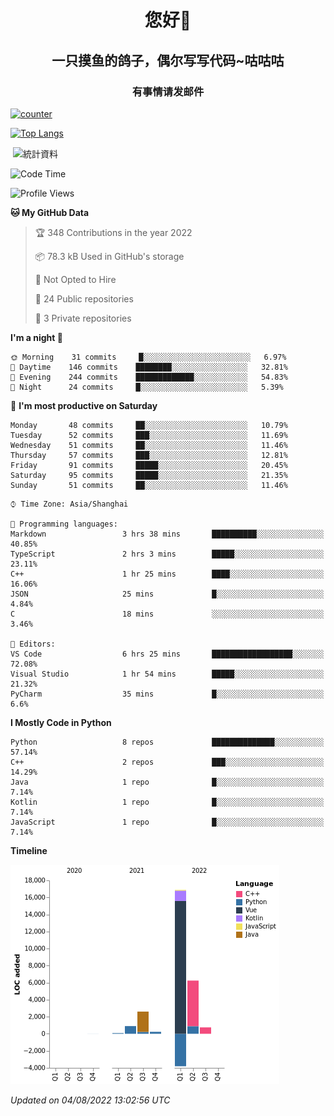 

<!--
**kitUIN/kitUIN** is a ✨ _special_ ✨ repository because its `README.md` (this file) appears on your GitHub profile.

Here are some ideas to get you started:

- 🔭 I’m currently working on ...
- 🌱 I’m currently learning ...
- 👯 I’m looking to collaborate on ...
- 🤔 I’m looking for help with ...
- 💬 Ask me about ...
- 📫 How to reach me: ...
- 😄 Pronouns: ...
- ⚡ Fun fact: ...
-->
<h1 align="center">您好👋</h1>
<h2 align="center">一只摸鱼的鸽子，偶尔写写代码~咕咕咕</h2>
<h3 align="center">有事情请发邮件</h3>

[![counter](https://count.getloli.com/get/@KitUIN?theme=rule34)](https://count.getloli.com/)

[![Top Langs](https://github-readme-stats.vercel.app/api/top-langs/?username=kitUIN&show_icons=true&theme=gruvbox&locale=cn&layout=compact)](https://github.com/anuraghazra/github-readme-stats)

<p>&nbsp;<img align="center" src="https://github-readme-stats.vercel.app/api?username=kitUIN&show_icons=true&theme=gruvbox&locale=cn" alt="統計資料" /></p>


<!--START_SECTION:waka-->
![Code Time](http://img.shields.io/badge/Code%20Time-621%20hrs%2015%20mins-blue)

![Profile Views](http://img.shields.io/badge/Profile%20Views-1-blue)

**🐱 My GitHub Data** 

> 🏆 348 Contributions in the year 2022
 > 
> 📦 78.3 kB Used in GitHub's storage 
 > 
> 🚫 Not Opted to Hire
 > 
> 📜 24 Public repositories 
 > 
> 🔑 3 Private repositories  
 > 
**I'm a night 🦉** 

```text
🌞 Morning    31 commits     █░░░░░░░░░░░░░░░░░░░░░░░░   6.97% 
🌆 Daytime    146 commits    ████████░░░░░░░░░░░░░░░░░   32.81% 
🌃 Evening    244 commits    █████████████░░░░░░░░░░░░   54.83% 
🌙 Night      24 commits     █░░░░░░░░░░░░░░░░░░░░░░░░   5.39%

```
📅 **I'm most productive on Saturday** 

```text
Monday       48 commits     ██░░░░░░░░░░░░░░░░░░░░░░░   10.79% 
Tuesday      52 commits     ███░░░░░░░░░░░░░░░░░░░░░░   11.69% 
Wednesday    51 commits     ██░░░░░░░░░░░░░░░░░░░░░░░   11.46% 
Thursday     57 commits     ███░░░░░░░░░░░░░░░░░░░░░░   12.81% 
Friday       91 commits     █████░░░░░░░░░░░░░░░░░░░░   20.45% 
Saturday     95 commits     █████░░░░░░░░░░░░░░░░░░░░   21.35% 
Sunday       51 commits     ██░░░░░░░░░░░░░░░░░░░░░░░   11.46%

```


```text
⌚︎ Time Zone: Asia/Shanghai

💬 Programming languages: 
Markdown                 3 hrs 38 mins       ██████████░░░░░░░░░░░░░░░   40.85% 
TypeScript               2 hrs 3 mins        █████░░░░░░░░░░░░░░░░░░░░   23.11% 
C++                      1 hr 25 mins        ████░░░░░░░░░░░░░░░░░░░░░   16.06% 
JSON                     25 mins             █░░░░░░░░░░░░░░░░░░░░░░░░   4.84% 
C                        18 mins             ░░░░░░░░░░░░░░░░░░░░░░░░░   3.46%

📝 Editors: 
VS Code                  6 hrs 25 mins       ██████████████████░░░░░░░   72.08% 
Visual Studio            1 hr 54 mins        █████░░░░░░░░░░░░░░░░░░░░   21.32% 
PyCharm                  35 mins             █░░░░░░░░░░░░░░░░░░░░░░░░   6.6%

```

**I Mostly Code in Python** 

```text
Python                   8 repos             ██████████████░░░░░░░░░░░   57.14% 
C++                      2 repos             ███░░░░░░░░░░░░░░░░░░░░░░   14.29% 
Java                     1 repo              █░░░░░░░░░░░░░░░░░░░░░░░░   7.14% 
Kotlin                   1 repo              █░░░░░░░░░░░░░░░░░░░░░░░░   7.14% 
JavaScript               1 repo              █░░░░░░░░░░░░░░░░░░░░░░░░   7.14%

```


**Timeline**

![Chart not found](https://raw.githubusercontent.com/kitUIN/kitUIN/main/charts/bar_graph.png) 


 *Updated on 04/08/2022 13:02:56 UTC*
<!--END_SECTION:waka-->
